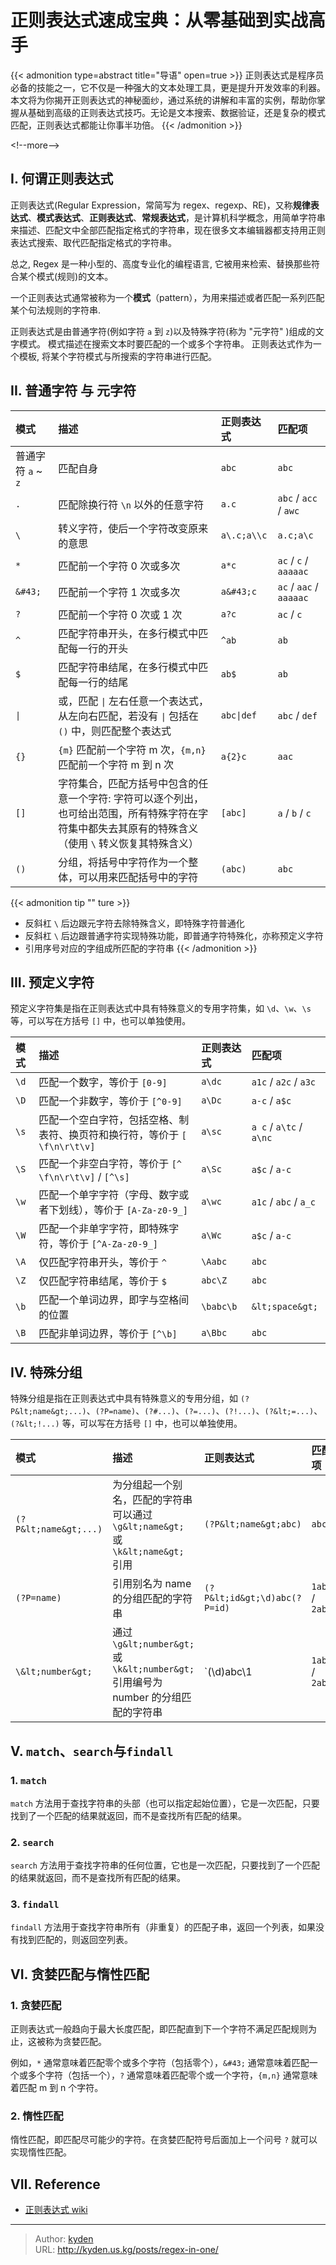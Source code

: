 # 正则表达式速成宝典：从零基础到实战高手


{{&lt; admonition type=abstract title=&#34;导语&#34; open=true &gt;}}
正则表达式是程序员必备的技能之一，它不仅是一种强大的文本处理工具，更是提升开发效率的利器。本文将为你揭开正则表达式的神秘面纱，通过系统的讲解和丰富的实例，帮助你掌握从基础到高级的正则表达式技巧。无论是文本搜索、数据验证，还是复杂的模式匹配，正则表达式都能让你事半功倍。
{{&lt; /admonition &gt;}}

&lt;!--more--&gt;

## I. 何谓正则表达式

正则表达式(Regular Expression，常简写为 regex、regexp、RE)，又称**规律表达式**、**模式表达式**、**正则表达式**、**常规表达式**，是计算机科学概念，用简单字符串来描述、匹配文中全部匹配指定格式的字符串，现在很多文本编辑器都支持用正则表达式搜索、取代匹配指定格式的字符串。

总之, Regex 是一种小型的、高度专业化的编程语言, 它被用来检索、替换那些符合某个模式(规则)的文本。

一个正则表达式通常被称为一个**模式**（pattern），为用来描述或者匹配一系列匹配某个句法规则的字符串.

正则表达式是由普通字符(例如字符 `a` 到 `z`)以及特殊字符(称为 &#34;元字符&#34; )组成的文字模式。
模式描述在搜索文本时要匹配的一个或多个字符串。
正则表达式作为一个模板, 将某个字符模式与所搜索的字符串进行匹配。

## II. 普通字符 与 元字符

| 模式 | 描述 | 正则表达式 | 匹配项 |
| :--- | :--- | :--- | :--- |
| 普通字符 `a` ~ `z` | 匹配自身 | `abc` | `abc` |
| `.` | 匹配除换行符 `\n` 以外的任意字符 | `a.c` | `abc` / `acc` / `awc` |
| `\` | 转义字符，使后一个字符改变原来的意思 | `a\.c;a\\c` | `a.c;a\c` |
| `*` | 匹配前一个字符 0 次或多次 | `a*c` | `ac` / `c` / `aaaaac` |
| `&#43;` | 匹配前一个字符 1 次或多次 | `a&#43;c` | `ac` / `aac` / `aaaaac` |
| `?` | 匹配前一个字符 0 次或 1 次 | `a?c` | `ac` / `c` |
| `^` | 匹配字符串开头，在多行模式中匹配每一行的开头 | `^ab` | `ab` |
| `$` | 匹配字符串结尾，在多行模式中匹配每一行的结尾 | `ab$` | `ab` |
| `\|` | 或，匹配 `\|` 左右任意一个表达式，从左向右匹配，若没有 `\|` 包括在 `()` 中，则匹配整个表达式 | `abc\|def` | `abc` / `def` |
| `{}` | `{m}` 匹配前一个字符 m 次，`{m,n}` 匹配前一个字符 m 到 n 次 | `a{2}c` | `aac` |
| `[]` | 字符集合，匹配方括号中包含的任意一个字符: 字符可以逐个列出，也可给出范围，所有特殊字符在字符集中都失去其原有的特殊含义（使用 `\` 转义恢复其特殊含义） | `[abc]` | `a` / `b` / `c` |
| `()` | 分组，将括号中字符作为一个整体，可以用来匹配括号中的字符 | `(abc)` | `abc` |

{{&lt; admonition tip &#34;&#34; ture &gt;}}

- 反斜杠 `\` 后边跟元字符去除特殊含义，即特殊字符普通化
- 反斜杠 `\` 后边跟普通字符实现特殊功能，即普通字符特殊化，亦称预定义字符
- 引用序号对应的字组成所匹配的字符串
{{&lt; /admonition &gt;}}

## III. 预定义字符

预定义字符集是指在正则表达式中具有特殊意义的专用字符集，如 `\d`、`\w`、`\s` 等，可以写在方括号 `[]` 中，也可以单独使用。

| 模式 | 描述 | 正则表达式 | 匹配项 |
| :--- | :--- | :--- | :--- |
| `\d` | 匹配一个数字，等价于 `[0-9]` | `a\dc` | `a1c` / `a2c` / `a3c` |
| `\D` | 匹配一个非数字，等价于 `[^0-9]` | `a\Dc` | `a-c` / `a$c` |
| `\s` | 匹配一个空白字符，包括空格、制表符、换页符和换行符，等价于 `[ \f\n\r\t\v]` | `a\sc` | `a c` / `a\tc` / `a\nc` |
| `\S` | 匹配一个非空白字符，等价于 `[^ \f\n\r\t\v]` / `[^\s]` | `a\Sc` | `a$c` / `a-c` |
| `\w` | 匹配一个单字字符（字母、数字或者下划线），等价于 `[A-Za-z0-9_]` | `a\wc` | `a1c` / `abc` / `a_c` |
| `\W` | 匹配一个非单字字符，即特殊字符，等价于 `[^A-Za-z0-9_]` | `a\Wc` | `a$c` / `a-c` |
| `\A` | 仅匹配字符串开头，等价于 `^` | `\Aabc` | `abc` |
| `\Z` | 仅匹配字符串结尾，等价于 `$` | `abc\Z` | `abc` |
| `\b` | 匹配一个单词边界，即字与空格间的位置 | `\babc\b` | `&lt;space&gt;` |
| `\B` | 匹配非单词边界，等价于 `[^\b]` | `a\Bbc` | `abc` |

## IV. 特殊分组

特殊分组是指在正则表达式中具有特殊意义的专用分组，如 `(?P&lt;name&gt;...)`、`(?P=name)`、`(?#...)`、`(?=...)`、`(?!...)`、`(?&lt;=...)`、`(?&lt;!...)` 等，可以写在方括号 `[]` 中，也可以单独使用。

| 模式 | 描述 | 正则表达式 | 匹配项 |
| :--- | :--- | :--- | :--- |
| `(?P&lt;name&gt;...)` | 为分组起一个别名，匹配的字符串可以通过 `\g&lt;name&gt;` 或 `\k&lt;name&gt;` 引用 | `(?P&lt;name&gt;abc)` | `abc` |
| `(?P=name)` | 引用别名为 name 的分组匹配的字符串 | `(?P&lt;id&gt;\d)abc(?P=id)` | `1abc1` / `2abc2` |
| `\&lt;number&gt;` | 通过 `\g&lt;number&gt;` 或 `\k&lt;number&gt;` 引用编号为 number 的分组匹配的字符串 | `(\d)abc\1 | `1abc` / `2abc` |

## V. `match`、`search`与`findall`

### 1. `match`

`match` 方法用于查找字符串的头部（也可以指定起始位置），它是一次匹配，只要找到了一个匹配的结果就返回，而不是查找所有匹配的结果。

### 2. `search`

`search` 方法用于查找字符串的任何位置，它也是一次匹配，只要找到了一个匹配的结果就返回，而不是查找所有匹配的结果。

### 3. `findall`

`findall` 方法用于查找字符串所有（非重复）的匹配子串，返回一个列表，如果没有找到匹配的，则返回空列表。

## VI. 贪婪匹配与惰性匹配

### 1. 贪婪匹配

正则表达式一般趋向于最大长度匹配，即匹配直到下一个字符不满足匹配规则为止，这被称为贪婪匹配。

例如，`*` 通常意味着匹配零个或多个字符（包括零个），`&#43;` 通常意味着匹配一个或多个字符（包括一个），`?` 通常意味着匹配零个或一个字符，`{m,n}` 通常意味着匹配 m 到 n 个字符。

### 2. 惰性匹配

惰性匹配，即匹配尽可能少的字符。在贪婪匹配符号后面加上一个问号 `?` 就可以实现惰性匹配。

## VII. Reference

- [正则表达式 wiki](https://zh.wikipedia.org/wiki/%E6%AD%A3%E5%88%99%E8%A1%A8%E8%BE%BE%E5%BC%8F)


---

> Author: [kyden](https:github.com/kydance)  
> URL: http://kyden.us.kg/posts/regex-in-one/  

